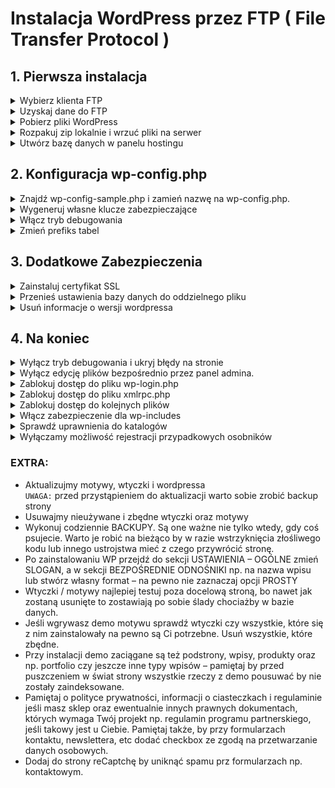 # Instalacja WordPress przez FTP ( File Transfer Protocol )

## 1. Pierwsza instalacja

<details>
  <summary>
    Wybierz klienta FTP
  </summary>
  <ul>
    <li> FileZilla - MacOS </li>
    <li> WinSCP - Windows </li>
  </ul>
</details>

<details>
  <summary>
    Uzyskaj dane do FTP
  </summary>
  <ul>
    <li> host </li>
    <li> login </li>
    <li> hasło </li>
    <li> protokół i port (najczęściej FTP / 21) </li>
  </ul>
</details>

<details>
  <summary>
    Pobierz pliki WordPress
  </summary>
  <ul>
    <li> ( https://pl.wordpress.org/download/ ) </li>
  </ul>
</details>

<details>
  <summary>
    Rozpakuj zip lokalnie i wrzuć pliki na serwer
  </summary>
  <ul>
    <li> Wrzuć zawartość katalogu wordpress do głównego katalogu ( example.pl ), lub podkatalogu ( example.pl/wordpress ). </li>
  </ul>
</details>  

<details>
  <summary>
    Utwórz bazę danych w panelu hostingu
  </summary>
  <ul>
    <li> nazwa bazy </li>
    <li> nazwa użytkownika </li>
    <li> hasło </li>
    <strong>UWAGA:</strong> Pamiętaj by dać jakieś mało oczywiste hasło i nazwę użytkownika  
  </ul>
</details>

## 2. Konfiguracja wp-config.php

<details>
  <summary>
    Znajdź wp-config-sample.php i zamień nazwę na wp-config.php.
  </summary>
  <ul>
    <li> Otwieramy plik w edytorze tekstowym i wpisujemy to co udało się stworzyć w panelu hostingowym tworząc bazę danych. </li>
    ( name, user, password, host, charset )
  </ul>
</details>

<details>
  <summary>
    Wygeneruj własne klucze zabezpieczające
  </summary>
  <ul>
    <li> Generujemy własne klucze zabezpieczające dane przechowywane w ciasteczkach. </li>
    ( Własne klucze można wygenerować tutaj: https://api.wordpress.org/secret-key/1.1/salt/ )
  </ul>
</details> 

<details>
  <summary>
    Włącz tryb debugowania
  </summary>
  <ul>
    <li> To absolutna podstawa. W trybie debugowania wyświetlane są wszystkie możliwe komunikaty o błędach – łatwo więc wyłapać wszelkie niedociągnięcia i      pomyłki. Aby włączyć ten tryb należy w pliku wp-config.php zmienić następującą linię 
    <pre>
    define('WP_DEBUG', true);</pre>
    Po zakończeniu prac nad stroną należy bezwzględnie wyłączyć tryb debugowania. </li>
  </ul>
</details> 

<details>
  <summary>
    Zmień prefiks tabel
  </summary>
  <ul>
    <li> Zmień prefiks w pliku konfiguracyjnym wp-config.php z 'wp_' na coś innego ( $table_prefix = 'wp_'; ).</li>
    <li> Zmień prefiks tabel bazy danych w phpMyAdmin. </li>
    <li> Zmień wartości wybranych opcji w tabeli bazy danych ( wp_options ):
      <ul>
        <li> wp_user_roles </li>
        <li> wp_user_roles </li>
      </ul>
    </li>
    <li> Zmień wartości wybranych opcji w tabeli bazy danych ( wp_usermeta ):
      <ul>
        <li> wp_capabilities </li>
        <li> wp_user_level </li>
        <li> wp_user-settings </li>
        <li> wp_dashboard_quick_press_last_post_id </li>
        <li> wp_user-settings-time </li>
      </ul>
    </li>
  </p>
</details> 


## 3. Dodatkowe Zabezpieczenia

<details>
  <summary>
    Zainstaluj certyfikat SSL
  </summary>
  <p>
    UZUPEŁNIJ
  </p>
</details>

<details>
  <summary>
    Przenieś ustawienia bazy danych do oddzielnego pliku
  </summary>
  <ul>
    <li> Szukamy poniższego fragmentu i kopiujemy do innego pliku – przykładowo `wp-config-data.php`: <li>
    <pre>
    define('DB_NAME', 'moja_baza');
    define('DB_USER', 'moj_user');
    define('DB_PASSWORD', 'moje_haslo');
    define('DB_HOST', 'moj_host');
    define('DB_CHARSET', 'utf8');
    define('DB_COLLATE', '');
    </pre>
    <li> Następnie w pliku wp-config.php dodajemy: </li>
    <pre>
    require_once "wp-config-data.php";
    </pre>
  </ul>
</details> 

<details>
  <summary>
    Usuń informacje o wersji wordpressa
  </summary>
  <ul>
    <li> W pliku functions.php dodajemy fragment: </li>
    <pre>
    function remove_version_info() {
    return '';
    } 
    add_filter('the_generator', 'remove_version_info');
    remove_action('wp_head', 'wp_generator');
    </pre>
  </ul>
</details>

## 4. Na koniec

<details>
  <summary>
    Wyłącz tryb debugowania i ukryj błędy na stronie
  </summary>
  <ul>
    <li> Po zakończeniu prac nad stroną należy bezwzględnie wyłączyć tryb debugowania. </li>
      <pre>
      define('WP_DEBUG', false);
      if ( ! WP_DEBUG ) {
      ini_set('display_errors', 0);
      }
      </pre>
  </ul>
</details> 

<details>
  <summary>
    Wyłącz edycję plików bezpośrednio przez panel admina.
  </summary>
  <ul>
    <li> Wyłączamy możliwość edycji plików motywu i wtyczek bezpośrednio przez panel WordPress. W pliku wp-config.php dopisując do niego fragment: </li>
    <pre>
    define('DISALLOW_FILE_EDIT', true);
    </pre>
  </ul>
</details>

<details>
  <summary>
    Zablokuj dostęp do pliku wp-login.php
  </summary>
  <ul>
    <li> Najprostsza metoda zabezpieczenia tegoż pliku to dodanie w '.htaccess' takie cuda: </li>
    <pre>
    <IfModule mod_rewrite.c>
    RewriteEngine On
    RewriteCond %{REQUEST_METHOD} POST
    RewriteCond %{HTTP_REFERER} !^http://(.*)?.nasza-domena.pl [NC]
    RewriteCond %{REQUEST_URI} ^/wp-login\.php(.*)$
    RewriteRule ^(.*)$ - [R=403,L]
    </IfModule>
    </pre>
  </ul>
</details>

<details>
  <summary>
    Zablokuj dostęp do pliku xmlrpc.php
  </summary>
  <ul>
    <li> Plik ten jest drugim w kolejności, który jest najczęściej atakowany (pierwszy to wp-login.php). Jeśli nie korzysta się z interfejsu XML-RPC to można go całkowicie zablokować dodając w '.htaccess': </li>
    <pre>
    <files xmlrpc.php>
    order deny,allow
    deny from all
    </files>
    </pre>
  </ul>
</details>

<details>
  <summary>
    Zablokuj dostęp do kolejnych plików
  </summary>
  <ul>
    <li> Są pliki, do których NIKT NIGDY nie powinien mieć dostępu. Należy wpisać w pliku '.htaccess': </li>
    <pre>
    <FilesMatch "wp-config.*\.php|\.htaccess|readme\.html">
    Order allow,deny
    Deny from all
    </FilesMatch>
    </pre>
  </ul>
</details>

<details>
  <summary>
    Włącz zabezpieczenie dla wp-includes
  </summary>
  <ul>
    <li> W katalogu wp-includes tworzymy plik '.htaccess' i dodajemy do niego: </li>
    <pre>
    <FilesMatch "\.(?i:php)$">
    Order allow,deny
    Deny from all
    </FilesMatch>
    <Files wp-tinymce.php>
    Allow from all
    </Files>
    <Files ms-files.php>
    Allow from all
    </Files>
    </pre>
  </ul>
</details>

<details>
  <summary>
    Sprawdź uprawnienia do katalogów
  </summary>
  <ul>
    <li> Standardowy schemat uprawnień wygląda mniej więcej tak: </li>
    <pre>katalog główny / – 644
/wp-admin – 644
/wp-includes – 644
/wp-content/uploads – 755
Plik `.htaccess` powinien mieć uprawnienia 644.
  </ul>
</details>

<details>
  <summary>
    Wyłączamy możliwość rejestracji przypadkowych osobników
  </summary>
  <ul>
    <li> ( Ustawienia / Ogólne / Członkostwo ) </li>
  </ul>
</details>

### EXTRA:
- Aktualizujmy motywy, wtyczki i wordpressa <br>
`UWAGA:` przed przystąpieniem do aktualizacji warto sobie zrobić backup strony
- Usuwajmy nieużywane i zbędne wtyczki oraz motywy
- Wykonuj codziennie BACKUPY. Są one ważne nie tylko wtedy, gdy coś psujecie. Warto je robić na bieżąco by w razie wstrzyknięcia złośliwego kodu lub innego ustrojstwa mieć z czego przywrócić stronę.
- Po zainstalowaniu WP przejdź do sekcji USTAWIENIA – OGÓLNE zmień SLOGAN, a w sekcji BEZPOŚREDNIE ODNOŚNIKI np. na nazwa wpisu lub stwórz własny format – na pewno nie zaznaczaj opcji PROSTY
- Wtyczki / motywy najlepiej testuj poza docelową stroną, bo nawet jak zostaną usunięte to zostawiają po sobie ślady chociażby w bazie danych. 
- Jeśli wgrywasz demo motywu sprawdź wtyczki czy wszystkie, które się z nim zainstalowały na pewno są Ci potrzebne. Usuń wszystkie, które zbędne. 
- Przy instalacji demo zaciągane są też podstrony, wpisy, produkty oraz np. portfolio czy jeszcze inne typy wpisów – pamiętaj by przed puszczeniem w świat strony wszystkie rzeczy z demo pousuwać by nie zostały zaindeksowane.
- Pamiętaj o polityce prywatności, informacji o ciasteczkach i regulaminie jeśli masz sklep oraz ewentualnie innych prawnych dokumentach, których wymaga Twój projekt np. regulamin programu partnerskiego, jeśli takowy jest u Ciebie. Pamiętaj także, by przy formularzach kontaktu, newslettera, etc dodać checkbox ze zgodą na przetwarzanie danych osobowych.
- Dodaj do strony reCaptchę by uniknąć spamu prz formularzach np. kontaktowym.
